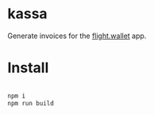 # kassa
Generate invoices for the [flight.wallet](https://flightwallet.org) app.

# Install

``` bash

npm i
npm run build
```
